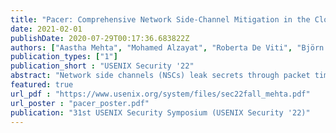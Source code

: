 ```yaml
---
title: "Pacer: Comprehensive Network Side-Channel Mitigation in the Cloud"
date: 2021-02-01
publishDate: 2020-07-29T00:17:36.683822Z
authors: ["Aastha Mehta", "Mohamed Alzayat", "Roberta De Viti", "Björn B Brandenburg", "Peter Druschel", "Deepak Garg"]
publication_types: ["1"]
publication_short : "USENIX Security '22"
abstract: "Network side channels (NSCs) leak secrets through packet timing and packet sizes. They are of particular concern in public IaaS Clouds, where any tenant may be able to colocate and indirectly observe a victim’s traffic shape. We present Pacer, the first system that eliminates NSC leaks in public IaaS Clouds end-to-end. It builds on the principled technique of shaping guest traffic outside the guest to make the traffic shape independent of secrets by design. However, Pacer also addresses important concerns that have not been considered in prior work -— it prevents internal side-channel leaks from affecting reshaped traffic, and it respects network flow control, congestion control and loss recovery signals. Pacer is implemented as a paravirtualizing extension to the host hypervisor, requiring modest changes to the hypervisor and the guest kernel and optional, minimal changes to applications. We present Pacer’s key abstraction of a cloaked tunnel, describe its design and implementation, and show through an experimental evaluation that Pacer imposes moderate overheads on bandwidth, client latency, and server throughput, while thwarting attacks using state-of-the-art CNN classifiers."
featured: true
url_pdf : "https://www.usenix.org/system/files/sec22fall_mehta.pdf"
url_poster : "pacer_poster.pdf"
publication: "31st USENIX Security Symposium (USENIX Security '22)"
---
```


